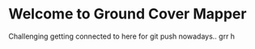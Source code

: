 # Welcome to Ground Cover Mapper

Challenging getting connected to here for git push nowadays..  grr
h
